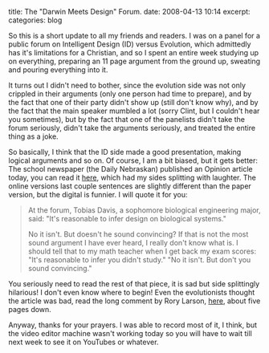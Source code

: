 title: The "Darwin Meets Design" Forum.
date: 2008-04-13 10:14
excerpt: 
categories: blog

So this is a short update to all my friends and readers. I was on a panel for a public forum on Intelligent Design (ID) versus Evolution, which admittedly has it's limitations for a Christian, and so I spent an entire week studying up on everything, preparing an 11 page argument from the ground up, sweating and pouring everything into it.

It turns out I didn't need to bother, since the evolution side was not only crippled in their arguments (only one person had time to prepare), and by the fact that one of their party didn't show up (still don't know why), and by the fact that the main speaker mumbled a lot (sorry Clint, but I couldn't hear you sometimes), but by the fact that one of the panelists didn't take the forum seriously, didn't take the arguments seriously, and treated the entire thing as a joke.

So basically, I think that the ID side made a good presentation, making logical arguments and so on. Of course, I am a bit biased, but it gets better: The school newspaper (the Daily Nebraskan) published an Opinion article today, you can read it [here](http://www.dailynebraskan.com/home/index.cfm?event=displayArticle&amp;ustory_id=2e3703c2-c70e-478c-9de2-7324454eee0a), which had my sides splitting with laughter. The online versions last couple sentences are slightly different than the paper version, but the digital is funnier. I will quote it for you:
> At the forum, Tobias Davis, a sophomore biological engineering major, said: "It's reasonable to infer design on biological systems."> 
> No it isn't. But doesn't he sound convincing?
If that is not the most sound argument I have ever heard, I really don't know what is. I should tell that to my math teacher when I get back my exam scores:
"It's reasonable to infer you didn't study."
"No it isn't. But don't you sound convincing."

You seriously need to read the rest of that piece, it is sad but side splittingly hilarious! I don't even know where to begin! Even the evolutionists thought the article was bad, read the long comment by Rory Larson, [here](http://www.dailynebraskan.com/home/index.cfm?event=displayArticleComments&amp;ustory_id=2e3703c2-c70e-478c-9de2-7324454eee0a#e86ec223-8698-42f1-9b7c-664fc4810286), about five pages down.

Anyway, thanks for your prayers. I was able to record most of it, I think, but the video editor machine wasn't working today so you will have to wait till next week to see it on YouTubes or whatever.